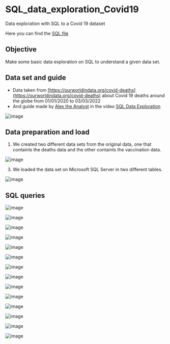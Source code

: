 # SQL_data_exploration_Covid19
Data exploration with SQL to a Covid 19 dataset

Here you can find the [SQL file](https://github.com/FabianPedreros/SQL_data_exploration_Covid19/blob/main/SQLDataExplorationCovid19.sql)

## Objective
Make some basic data exploration on SQL to understand a given data set.

## Data set and guide
* Data taken from [https://ourworldindata.org/covid-deaths](https://ourworldindata.org/covid-deaths) about Covid 19 deaths around the globe from 01/01/2020 to 03/03/2022
* And guide made by [Alex the Analyst](https://www.youtube.com/channel/UC7cs8q-gJRlGwj4A8OmCmXg) in the video [SQL Data Exploration](https://www.youtube.com/watch?v=qfyynHBFOsM&ab_channel=AlexTheAnalyst)

![image](https://user-images.githubusercontent.com/32172901/157167393-2ab0b435-3cb8-40d8-9e96-333851295e16.png)

## Data preparation and load
1. We created two different data sets from the original data, one that containts the deaths data and the other containts the vaccination data.

![image](https://user-images.githubusercontent.com/32172901/157167654-b31a623c-ac27-4621-9072-eab6b2c039e3.png)

3. We loaded the data set on Microsoft SQL Server in two different tables.

![image](https://user-images.githubusercontent.com/32172901/157167691-e08dd293-5d80-443c-92b7-93c2d90c729c.png)

## SQL queries

![image](https://user-images.githubusercontent.com/32172901/157167889-d3770f9c-bde9-48c7-abd7-80606c456fdf.png)

![image](https://user-images.githubusercontent.com/32172901/157167917-acf135ae-7d41-4301-a926-b56cbd14427e.png)

![image](https://user-images.githubusercontent.com/32172901/157167947-08a3cd75-ed13-4168-b0af-5b9536e641d4.png)

![image](https://user-images.githubusercontent.com/32172901/157168011-21a8645f-c1f6-4b6f-ba20-71330dafbc27.png)

![image](https://user-images.githubusercontent.com/32172901/157168037-6040a778-1c59-4964-b36e-dafb71dd6a4e.png)

![image](https://user-images.githubusercontent.com/32172901/157168098-b097f195-1e65-431e-ab30-993813fc4c74.png)

![image](https://user-images.githubusercontent.com/32172901/157168121-1254bce2-8aca-48dd-8d4f-6a4b5ed37273.png)

![image](https://user-images.githubusercontent.com/32172901/157168145-8972012c-0112-43ed-86ec-bdbaae59a277.png)

![image](https://user-images.githubusercontent.com/32172901/157168176-e22652a6-2f45-4722-b14d-9351aef5f4db.png)

![image](https://user-images.githubusercontent.com/32172901/157168247-424f63c1-2bdb-437b-bbe8-88621e7dc1bf.png)

![image](https://user-images.githubusercontent.com/32172901/157168355-14ab233c-9e35-42fa-8c91-549005de5943.png)

![image](https://user-images.githubusercontent.com/32172901/157168372-cbfa2c75-22ab-48f0-9c98-09a3bc00748d.png)

![image](https://user-images.githubusercontent.com/32172901/157168394-50375b15-a714-4081-b58c-4ff3266e5968.png)

![image](https://user-images.githubusercontent.com/32172901/157168410-beb00cf4-9a89-4ffa-9dac-5f66a08ec1a0.png)







